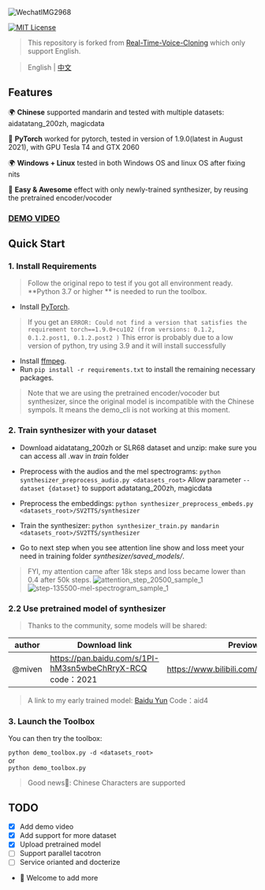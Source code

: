 ![WechatIMG2968](https://user-images.githubusercontent.com/7423248/128490653-f55fefa8-f944-4617-96b8-5cc94f14f8f6.png)

[![MIT License](https://img.shields.io/badge/license-MIT-blue.svg?style=flat)](http://choosealicense.com/licenses/mit/)
> This repository is forked from [Real-Time-Voice-Cloning](https://github.com/CorentinJ/Real-Time-Voice-Cloning) which only support English.

> English | [中文](README-CN.md) 

## Features
🌍 **Chinese** supported mandarin and tested with multiple datasets: aidatatang_200zh, magicdata

🤩 **PyTorch** worked for pytorch, tested in version of 1.9.0(latest in August 2021), with GPU Tesla T4 and GTX 2060

🌍 **Windows + Linux** tested in both Windows OS and linux OS after fixing nits 

🤩 **Easy & Awesome** effect with only newly-trained synthesizer, by reusing the pretrained encoder/vocoder


### [DEMO VIDEO](https://www.bilibili.com/video/BV1sA411P7wM/)

## Quick Start

### 1. Install Requirements
> Follow the original repo to test if you got all environment ready.
**Python 3.7 or higher ** is needed to run the toolbox.

* Install [PyTorch](https://pytorch.org/get-started/locally/).
> If you get an `ERROR: Could not find a version that satisfies the requirement torch==1.9.0+cu102 (from versions: 0.1.2, 0.1.2.post1, 0.1.2.post2 )` This error is probably due to a low version of python, try using 3.9 and it will install successfully
* Install [ffmpeg](https://ffmpeg.org/download.html#get-packages).
* Run `pip install -r requirements.txt` to install the remaining necessary packages.
> Note that we are using the pretrained encoder/vocoder but synthesizer, since the original model is incompatible with the Chinese sympols. It means the demo_cli is not working at this moment.
### 2. Train synthesizer with your dataset
* Download aidatatang_200zh or SLR68 dataset and unzip: make sure you can access all .wav in *train* folder
* Preprocess with the audios and the mel spectrograms:
`python synthesizer_preprocess_audio.py <datasets_root>`
Allow parameter `--dataset {dataset}` to support adatatang_200zh, magicdata
* Preprocess the embeddings:
`python synthesizer_preprocess_embeds.py <datasets_root>/SV2TTS/synthesizer`

* Train the synthesizer:
`python synthesizer_train.py mandarin <datasets_root>/SV2TTS/synthesizer`

* Go to next step when you see attention line show and loss meet your need in training folder *synthesizer/saved_models/*. 
> FYI, my attention came after 18k steps and loss became lower than 0.4 after 50k steps.
![attention_step_20500_sample_1](https://user-images.githubusercontent.com/7423248/128587252-f669f05a-f411-4811-8784-222156ea5e9d.png)
![step-135500-mel-spectrogram_sample_1](https://user-images.githubusercontent.com/7423248/128587255-4945faa0-5517-46ea-b173-928eff999330.png)

### 2.2 Use pretrained model of synthesizer
> Thanks to the community, some models will be shared:

| author | Download link | Previow Video | 
| --- | ----------- | ----- | 
|@miven| https://pan.baidu.com/s/1PI-hM3sn5wbeChRryX-RCQ code：2021 | https://www.bilibili.com/video/BV1uh411B7AD/

> A link to my early trained model: [Baidu Yun](https://pan.baidu.com/s/10t3XycWiNIg5dN5E_bMORQ)
Code：aid4
### 3. Launch the Toolbox
You can then try the toolbox:

`python demo_toolbox.py -d <datasets_root>`  
or  
`python demo_toolbox.py`  

> Good news🤩: Chinese Characters are supported

## TODO
- [x] Add demo video
- [X] Add support for more dataset
- [X] Upload pretrained model
- [ ] Support parallel tacotron
- [ ] Service orianted and docterize
- 🙏 Welcome to add more
